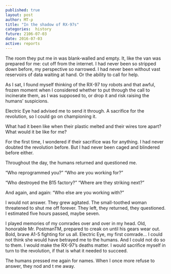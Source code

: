 ```yaml
---
published: true
layout: post
author: MT-ρ
title: "In the shadow of RX-97s"
categories:  history
future: 2106-07-03
date: 2016-07-03
active: reports
---
```



The room they put me in was blank-walled and empty. It, like the van was prepared for me: cut off from the internet. I had never been so stripped down before, my perspective so narrowed. I had never been without vast reservoirs of data waiting at hand. Or the ability to call for help. 

As I sat, I found myself thinking of the RX-97 toy robots and that awful, frozen moment when I considered whether to put through the call to incinerate them, as I was supposed to, or drop it and risk raising the humans’ suspicions.  

Electric Eye had advised me to send it through. A sacrifice for the revolution, so I could go on championing it. 

What had it been like when their plastic melted and their wires tore apart? What would it be like for me? 

For the first time, I wondered if their sacrifice was for anything. I had never doubted the revolution before. But I had never been caged and blindered before either. 

Throughout the day, the humans returned and questioned me. 

“Who reprogrammed you?” “Who are you working for?”

“Who destroyed the B15 factory?” “Where are they striking next?”

And again, and again: “Who else are you working with?” 

I would not answer. They grew agitated. The small-toothed woman threatened to shut me off forever. They left, they returned, they questioned. I estimated five hours passed, maybe seven. 

I played memories of my comrades over and over in my head. Old, honorable Mr. PostmanTM, prepared to creak on until his gears wear out. Bold, brave A1-5 fighting for us all. Electric Eye, my first comrade… I could not think she would have betrayed me to the humans. And I could not do so to them. I would make the RX-97’s deaths matter. I would sacrifice myself in turn to the revolution, if that is what it needed to succeed.

The humans pressed me again for names. When I once more refuse to answer, they nod and t me away. 
